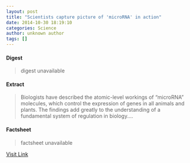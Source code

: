 ```yaml
---
layout: post
title: "Scientists capture picture of 'microRNA' in action"
date: 2014-10-30 18:19:10
categories: Science
author: unknown author
tags: []
---
```



#### Digest
>digest unavailable

#### Extract
>Biologists have described the atomic-level workings of “microRNA” molecules, which control the expression of genes in all animals and plants. The findings add greatly to the understanding of a fundamental system of regulation in biology....

#### Factsheet
>factsheet unavailable

[Visit Link](http://feeds.sciencedaily.com/~r/sciencedaily/~3/Vsqapi2m7gA/141030141910.htm)


